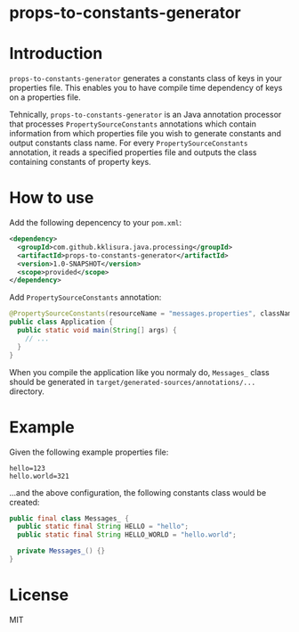 # props-to-constants-generator

# Introduction

`props-to-constants-generator` generates a constants class of keys in your properties file. This enables you to have compile time dependency of keys on a properties file.

Tehnically, `props-to-constants-generator` is an Java annotation processor that processes `PropertySourceConstants` annotations which contain information from which properties file you wish to generate constants and output constants class name. For every `PropertySourceConstants` annotation, it reads a specified properties file and outputs the class containing constants of property keys.

# How to use

Add the following depencency to your `pom.xml`:
```xml
<dependency>
  <groupId>com.github.kklisura.java.processing</groupId>
  <artifactId>props-to-constants-generator</artifactId>
  <version>1.0-SNAPSHOT</version>
  <scope>provided</scope>
</dependency>
```

Add `PropertySourceConstants` annotation:

```java
@PropertySourceConstants(resourceName = "messages.properties", className = "Messages_")
public class Application {
  public static void main(String[] args) {
    // ...
  }
}
```
When you compile the application like you normaly do, `Messages_` class should be generated in `target/generated-sources/annotations/...` directory.

# Example

Given the following example properties file:

```properties
hello=123
hello.world=321
```

...and the above configuration, the following constants class would be created:

```java
public final class Messages_ {
  public static final String HELLO = "hello";
  public static final String HELLO_WORLD = "hello.world";

  private Messages_() {}
}
```

# License

MIT

